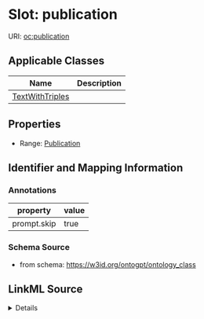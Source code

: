 # Slot: publication

URI: [oc:publication](http://w3id.org/ontogpt/ontology-class-templatepublication)



<!-- no inheritance hierarchy -->




## Applicable Classes

| Name | Description |
| --- | --- |
[TextWithTriples](TextWithTriples.md) | 






## Properties

* Range: [Publication](Publication.md)







## Identifier and Mapping Information





### Annotations

| property | value |
| --- | --- |
| prompt.skip | true |



### Schema Source


* from schema: https://w3id.org/ontogpt/ontology_class




## LinkML Source

<details>
```yaml
name: publication
annotations:
  prompt.skip:
    tag: prompt.skip
    value: 'true'
from_schema: https://w3id.org/ontogpt/ontology_class
rank: 1000
alias: publication
owner: TextWithTriples
domain_of:
- TextWithTriples
range: Publication
inlined: true

```
</details>